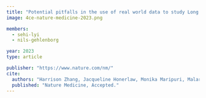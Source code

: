 ```yaml
---
title: "Potential pitfalls in the use of real world data to study Long COVID"
image: 4ce-nature-medicine-2023.png

members:
  - sehi-lyi
  - nils-gehlenborg

year: 2023
type: article

publisher: "https://www.nature.com/nm/"
cite:
  authors: "Harrison Zhang, Jacqueline Honerlaw, Monika Maripuri, Malarkodi Jebathilagam Samayamuthu, Brendin Beaulieu-Jones, Huma Baig, Sehi L'Yi, Yuk-Lam Ho, Michele Morris, Vidul Ayakulangara Panickan, Xuan Wang, Griffin Weber, Katherine P Liao, Shyam Visweswaran, Bryce Tan, William Yuan, Nils Gehlenborg, Sumitra Muralidhar, Rachel Ramoni, The Consortium for Clinical Characterization of COVID-19 by EHR (4CE), Isaac Kohane, Zongqi Xia, Kelly Cho, and Tianxi Cai"
  published: "Nature Medicine, Accepted."
---
```


